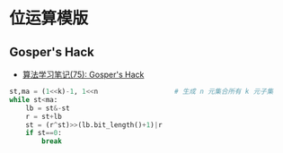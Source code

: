 # 位运算模版

## Gosper's Hack

-  [算法学习笔记(75): Gosper's Hack](https://zhuanlan.zhihu.com/p/360512296)


```python   
st,ma = (1<<k)-1, 1<<n                   # 生成 n 元集合所有 k 元子集
while st<ma:
	lb = st&-st
	r = st+lb
	st = (r^st)>>(lb.bit_length()+1)|r
	if st==0:
		break
```


